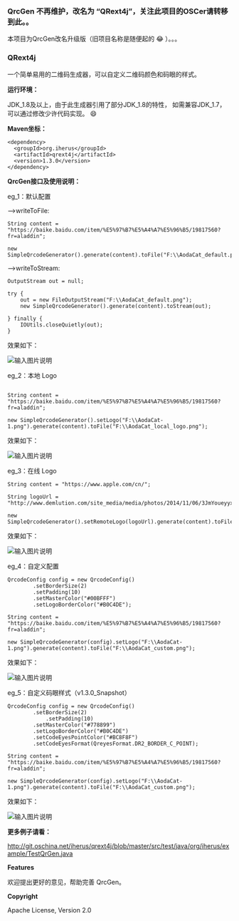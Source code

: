 
 

### **QrcGen** 不再维护，改名为 “QRext4j”，关注此项目的OSCer请转移到此。。 


本项目为QrcGen改名升级版（旧项目名称是随便起的 :joy: ）。。。

### QRext4j 

一个简单易用的二维码生成器，可以自定义二维码颜色和码眼的样式。

 **运行环境：**

JDK_1.8及以上，由于此生成器引用了部分JDK_1.8的特性， 如需兼容JDK_1.7，可以通过修改少许代码实现。 :smile: 

 **Maven坐标：** 

```
<dependency>
  <groupId>org.iherus</groupId>
  <artifactId>qrext4j</artifactId>
  <version>1.3.0</version>
</dependency>
```
 **QrcGen接口及使用说明：** 

eg_1：默认配置

-->writeToFile:

```
String content = "https://baike.baidu.com/item/%E5%97%B7%E5%A4%A7%E5%96%B5/19817560?fr=aladdin";

new SimpleQrcodeGenerator().generate(content).toFile("F:\\AodaCat_default.png");

```
-->writeToStream:

```
OutputStream out = null;

try {
    out = new FileOutputStream("F:\\AodaCat_default.png");
    new SimpleQrcodeGenerator().generate(content).toStream(out);
    
} finally {
    IOUtils.closeQuietly(out);
}

```
效果如下：

![输入图片说明](https://git.oschina.net/uploads/images/2017/0808/233329_4f7ffb09_752554.png "AodaCat_default.png")


eg_2：本地 Logo

```

String content = "https://baike.baidu.com/item/%E5%97%B7%E5%A4%A7%E5%96%B5/19817560?fr=aladdin";

new SimpleQrcodeGenerator().setLogo("F:\\AodaCat-1.png").generate(content).toFile("F:\\AodaCat_local_logo.png");

```
效果如下：

![输入图片说明](https://git.oschina.net/uploads/images/2017/0808/233641_4ef20bed_752554.png "AodaCat_local_logo.png")

eg_3：在线 Logo

```
String content = "https://www.apple.com/cn/";
		
String logoUrl = "http://www.demlution.com/site_media/media/photos/2014/11/06/3JmYoueyyxS4q4FcxcavgJ.jpg";
		
new SimpleQrcodeGenerator().setRemoteLogo(logoUrl).generate(content).toFile("F:\\Apple_remote_logo.png");

```

效果如下：

![输入图片说明](https://git.oschina.net/uploads/images/2017/0808/234031_e27eac0f_752554.png "Apple_remote_logo.png")

eg_4：自定义配置

```
QrcodeConfig config = new QrcodeConfig()
		.setBorderSize(2)
		.setPadding(10)
		.setMasterColor("#00BFFF")
		.setLogoBorderColor("#B0C4DE");

String content = "https://baike.baidu.com/item/%E5%97%B7%E5%A4%A7%E5%96%B5/19817560?fr=aladdin";

new SimpleQrcodeGenerator(config).setLogo("F:\\AodaCat-1.png").generate(content).toFile("F:\\AodaCat_custom.png");

```

效果如下：

![输入图片说明](https://git.oschina.net/uploads/images/2017/0808/234624_1c870de9_752554.png "AodaCat_custom.png")


eg_5：自定义码眼样式（v1.3.0_Snapshot）

```
QrcodeConfig config = new QrcodeConfig()
		.setBorderSize(2)
	        .setPadding(10)
		.setMasterColor("#778899")
		.setLogoBorderColor("#B0C4DE")
		.setCodeEyesPointColor("#BC8F8F")
		.setCodeEyesFormat(QreyesFormat.DR2_BORDER_C_POINT);

String content = "https://baike.baidu.com/item/%E5%97%B7%E5%A4%A7%E5%96%B5/19817560?fr=aladdin";

new SimpleQrcodeGenerator(config).setLogo("F:\\AodaCat-1.png").generate(content).toFile("F:\\AodaCat_custom.png");

```

效果如下：

![输入图片说明](https://git.oschina.net/uploads/images/2017/0901/012932_e085d9f6_752554.png "AodaCat_custom_eyes.png")

 **更多例子请看：** 

http://git.oschina.net/iherus/qrext4j/blob/master/src/test/java/org/iherus/example/TestQrGen.java

 **Features** 

欢迎提出更好的意见，帮助完善 QrcGen。

 **Copyright** 

Apache License, Version 2.0